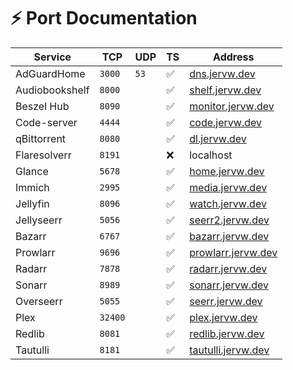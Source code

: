 # :zap: Port Documentation

| Service        | TCP     | UDP  | TS                 | Address                                          |
| -------------- | ------- | ---- | ------------------ | ------------------------------------------------ |
| AdGuardHome    | `3000`  | `53` | :white_check_mark: | [dns.jervw.dev](https://dns.jervw.dev)           |
| Audiobookshelf | `8000`  |      | :white_check_mark: | [shelf.jervw.dev](https://shelf.jervw.dev)       |
| Beszel Hub     | `8090`  |      | :white_check_mark: | [monitor.jervw.dev](https://monitor.jervw.dev)   |
| Code-server    | `4444`  |      | :white_check_mark: | [code.jervw.dev](https://code.jervw.dev)         |
| qBittorrent    | `8080`  |      | :white_check_mark: | [dl.jervw.dev](https://dl.jervw.dev)             |
| Flaresolverr   | `8191`  |      | :x:                | localhost                                        |
| Glance         | `5678`  |      | :white_check_mark: | [home.jervw.dev](https://home.jervw.dev)         |
| Immich         | `2995`  |      | :white_check_mark: | [media.jervw.dev](https://media.jervw.dev)       |
| Jellyfin       | `8096`  |      | :white_check_mark: | [watch.jervw.dev](https://watch.jervw.dev)       |
| Jellyseerr     | `5056`  |      | :white_check_mark: | [seerr2.jervw.dev](https://seerr2.jervw.dev)     |
| Bazarr         | `6767`  |      | :white_check_mark: | [bazarr.jervw.dev](https://bazarr.jervw.dev)     |
| Prowlarr       | `9696`  |      | :white_check_mark: | [prowlarr.jervw.dev](https://prowlarr.jervw.dev) |
| Radarr         | `7878`  |      | :white_check_mark: | [radarr.jervw.dev](https://radarr.jervw.dev)     |
| Sonarr         | `8989`  |      | :white_check_mark: | [sonarr.jervw.dev](https://sonarr.jervw.dev)     |
| Overseerr      | `5055`  |      | :white_check_mark: | [seerr.jervw.dev](https://seerr.jervw.dev)       |
| Plex           | `32400` |      | :white_check_mark: | [plex.jervw.dev](https://plex.jervw.dev)         |
| Redlib         | `8081`  |      | :white_check_mark: | [redlib.jervw.dev](https://redlib.jervw.dev)     |
| Tautulli       | `8181`  |      | :white_check_mark: | [tautulli.jervw.dev](https://tautulli.jervw.dev) |
